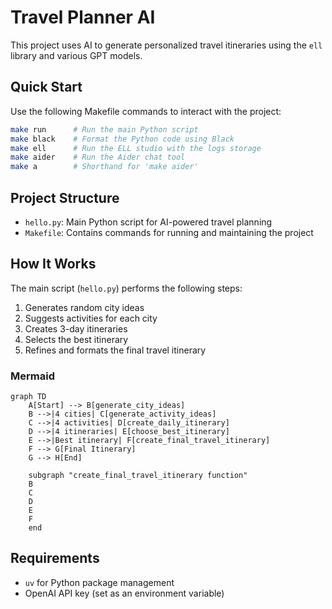 # Travel Planner AI

This project uses AI to generate personalized travel itineraries using the `ell` library and various GPT models.

## Quick Start

Use the following Makefile commands to interact with the project:

```sh
make run      # Run the main Python script
make black    # Format the Python code using Black
make ell      # Run the ELL studio with the logs storage
make aider    # Run the Aider chat tool
make a        # Shorthand for 'make aider'
```

## Project Structure

- `hello.py`: Main Python script for AI-powered travel planning
- `Makefile`: Contains commands for running and maintaining the project

## How It Works

The main script (`hello.py`) performs the following steps:

1. Generates random city ideas
2. Suggests activities for each city
3. Creates 3-day itineraries
4. Selects the best itinerary
5. Refines and formats the final travel itinerary

### Mermaid

```mermaid
graph TD
    A[Start] --> B[generate_city_ideas]
    B -->|4 cities| C[generate_activity_ideas]
    C -->|4 activities| D[create_daily_itinerary]
    D -->|4 itineraries| E[choose_best_itinerary]
    E -->|Best itinerary| F[create_final_travel_itinerary]
    F --> G[Final Itinerary]
    G --> H[End]

    subgraph "create_final_travel_itinerary function"
    B
    C
    D
    E
    F
    end
```

## Requirements

- `uv` for Python package management
- OpenAI API key (set as an environment variable)
